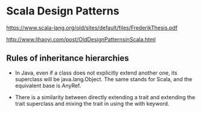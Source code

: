 # Scala Design Patterns

https://www.scala-lang.org/old/sites/default/files/FrederikThesis.pdf

http://www.lihaoyi.com/post/OldDesignPatternsinScala.html

## Rules of inheritance hierarchies

- In Java, even if a class does not explicitly extend another one, its superclass will be java.lang.Object.
The same stands for Scala, and the equivalent base is AnyRef.

- There is a similarity between directly extending a trait and extending the trait superclass and mixing the trait in using the with keyword.
